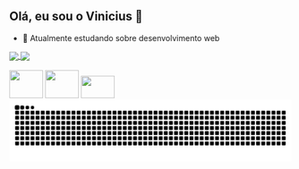 ## Olá, eu sou o Vinicius 👋

- 🌱 Atualmente estudando sobre desenvolvimento web 

<div style='display: inline_block;'>
  <a href="https://github.com/anuraghazra/github-readme-stats">
  <img height=180em align="center" src="https://github-readme-stats.vercel.app/api?username=viniciusfrsantos2&theme=dark&show_icons=true" />
</a>
<a href="https://github.com/anuraghazra/convoychat">
  <img height=180em align="center" src="https://github-readme-stats.vercel.app/api/top-langs?username=viniciusfrsantos2&layout=compact&langs_count=8&card_width=320&theme=dark" />
</a>
</div>


<div>
  <br>
  <img height=50 width=60 src="https://cdn.jsdelivr.net/gh/devicons/devicon@latest/icons/html5/html5-original-wordmark.svg" />
  <img height=50 width=60 src="https://cdn.jsdelivr.net/gh/devicons/devicon@latest/icons/css3/css3-original-wordmark.svg" />  
  <img height=40 width=60 src="https://cdn.jsdelivr.net/gh/devicons/devicon@latest/icons/javascript/javascript-original.svg" />       
</div>

<picture>
  <source media="(prefers-color-scheme: dark)" srcset="https://raw.githubusercontent.com/viniciusfrsantos2/viniciusfrsantos2/output/github-contribution-grid-snake-dark.svg">
  <source media="(prefers-color-scheme: light)" srcset="https://raw.githubusercontent.com/viniciusfrsantos2/viniciusfrsantos2/output/github-contribution-grid-snake.svg">
  <img alt="github contribution grid snake animation" src="https://raw.githubusercontent.com/viniciusfrsantos2/viniciusfrsantos2/output/github-contribution-grid-snake.svg">
</picture>
          
          

